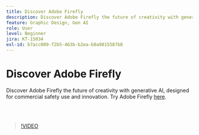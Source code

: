 ```yaml
---
title: Discover Adobe Firefly
description: Discover Adobe Firefly the future of creativity with generative AI
feature: Graphic Design, Gen AI
role: User
level: Beginner
jira: KT-15034
exl-id: b7acc009-f2b5-463b-b2ea-b0a9015587b8
---
```

# Discover Adobe Firefly

Discover Adobe Firefly the future of creativity with generative AI, designed for commercial safety use and innovation. Try Adobe Firefly [here](https://firefly.adobe.com/).

<br>&nbsp;

>[!VIDEO](https://video.tv.adobe.com/v/3427606?quality=12&learn=on&hidetitle=true)
